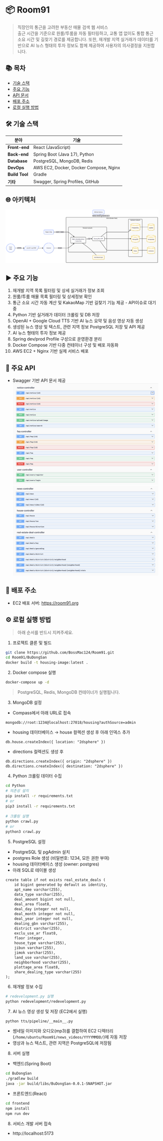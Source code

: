 # 📦 Room91

> 직장인의 통근을 고려한 부동산 매물 검색 웹 서비스  
출근 시간을 기준으로 원룸/투룸을 자동 필터링하고, 교통 앱 없이도 통합 통근 소요 시간 및 길찾기 경로를 제공합니다.
또한, 재개발 지역 실거래가 데이터를 기반으로 AI 뉴스 형태의 투자 정보도 함께 제공하여 사용자의 의사결정을 지원합니다.

## 📚 목차
- [기술 스택](#-기술-스택)
- [주요 기능](#-주요-기능)
- [API 문서](#-주요-api)
- [배포 주소](#-배포-주소)
- [로컬 실행 방법](#-로컬-실행-방법)

## 🛠 기술 스택


| 분야             | 기술                                     |
| -------------- | -------------------------------------- |
| **Front-end**  | React (JavaScript)                     |
| **Back-end**   | Spring Boot (Java 17), Python          |
| **Database**   | PostgreSQL, MongoDB, Redis             |
| **DevOps**     | AWS EC2, Docker, Docker Compose, Nginx |
| **Build Tool** | Gradle                                 |
| **기타**         | Swagger, Spring Profiles, GitHub       |

## 🌐 아키텍처
![room91-arch.png](uploads/room91-arch.png)

## ▶️ 주요 기능
1. 재개발 지역 목록 필터링 및 상세 실거래가 정보 조회
2. 원룸/투룸 매물 목록 필터링 및 상세정보 확인
3. 통근 소요 시간 자동 계산 및 KakaoMap 기반 길찾기 기능 제공 - API이슈로 대기중
4. Python 기반 실거래가 데이터 크롤링 및 DB 저장
5. OpenAI + Google Cloud TTS 기반 AI 뉴스 요약 및 음성 영상 자동 생성 
6. 생성된 뉴스 영상 및 텍스트, 관련 지역 정보 PostgreSQL 저장 및 API 제공 
7. AI 뉴스 형태의 투자 정보 제공 
8. Spring dev/prod Profile 구성으로 운영환경 분리 
9. Docker Compose 기반 다중 컨테이너 구성 및 배포 자동화 
10. AWS EC2 + Nginx 기반 실제 서비스 배포

## 📡 주요 API

- Swagger 기반 API 문서 제공
  ![api-spec-2.png](uploads/api-spec-2.png)
  ![api-spec-1.png](uploads/api-spec-1.png)

## 🚀 배포 주소

- EC2 배포 서버: https://room91.org

## ⚙️ 로컬 실행 방법

> 아래 순서를 반드시 지켜주세요.

1. 프로젝트 클론 및 빌드
```bash
git clone https://github.com/BossMac124/Room91.git
cd Room91/BuDongSan
docker build -t housing-image:latest .
```

2. Docker compose 실행
```bash
docker-compose up -d
```
> PostgreSQL, Redis, MongoDB 컨테이너가 실행됩니다.

3. MongoDB 설정
- Compass에서 아래 URL로 접속
```aiignore
mongodb://root:1234@localhost:27018/housing?authSource=admin
```
- housing 데이터베이스 → house 컬렉션 생성 후 아래 인덱스 추가
```aiignore
db.house.createIndex({ location: "2dsphere" })
```
- directions 컬렉션도 생성 후
```aiignore
db.directions.createIndex({ origin: "2dsphere" })
db.directions.createIndex({ destination: "2dsphere" })
```

4. Python 크롤링 데이터 수집
```bash
cd Python
# 의존성 설치
pip install -r requirements.txt
# or
pip3 install -r requirements.txt

# 크롤링 실행
python crawl.py
# or
python3 crawl.py
```

5. PostgreSQL 설정
- PostgreSQL 및 pgAdmin 설치
- postgres Role 생성 (비밀번호: 1234, 모든 권한 부여)
- housing 데이터베이스 생성 (owner: postgres)
- 아래 SQL로 테이블 생성

```tsql
create table if not exists real_estate_deals (
    id bigint generated by default as identity,
    apt_name varchar(255),
    data_type varchar(255),
    deal_amount bigint not null,
    deal_area float8,
    deal_day integer not null,
    deal_month integer not null,
    deal_year integer not null,
    dealing_gbn varchar(255),
    district varchar(255),
    exclu_use_ar float8,
    floor integer,
    house_type varchar(255),
    jibun varchar(255),
    jimok varchar(255),
    land_use varchar(255),
    neighborhood varchar(255),
    plottage_area float8,
    share_dealing_type varchar(255)
);
```

6. 재개발 정보 수집
```bash
# redevelopment.py 실행
python redevelopment/redevelopment.py
```

7. AI 뉴스 영상 생성 및 저장 (EC2에서 실행)
```bash
python tts/pipeline/__main__.py
```
- 썸네일 이미지와 오디오(mp3)를 결합하여 EC2 디렉터리(`/home/ubuntu/Room91/news_videos/YYYYMMDD/`)에 자동 저장
- 영상과 뉴스 텍스트, 관련 지역은 PostgreSQL에 저장됨

8. 서버 실행
- 백엔드(Spring Boot)
```bash
cd BuDongSan
./gradlew build
java -jar build/libs/BuDongSan-0.0.1-SNAPSHOT.jar
```
- 프론트엔드(React)
```bash
cd frontend
npm install
npm run dev
```

8. 서비스 개발 서버 접속
- http://localhost:5173

[//]: # (1. Git 클론)

[//]: # (    - ```git clone https://github.com/BossMac124/Room91.git```)

[//]: # ()
[//]: # (2. MongoDBCompass, docker Desktop 설치)

[//]: # ()
[//]: # (3. 프로젝트 복제 후 빌드 실행)

[//]: # ()
[//]: # (4. 터미널에서 )

[//]: # ()
[//]: # (   'cd BuDongSan )

[//]: # ()
[//]: # (   docker build -t housing-image:latest .')

[//]: # ()
[//]: # (   생성된 이미지 확인)

[//]: # ()
[//]: # (5. docker-compose.yml 파일 실행 후 docker Desktop에서 budongsan 멀티컨테이너 실행)

[//]: # ()
[//]: # (6. MongoDB 설치 후 27017 -> 27018 포트로 변경)

[//]: # ()
[//]: # (7. MongoDBCompass에서 접속할 때 url을 'mongodb://root:1234@localhost:27018/housing?authSource=admin' 으로 접속합니다.)

[//]: # ()
[//]: # (8. housing 데이터베이스 만들고 house 컬렉션 생성)

[//]: # ()
[//]: # (9. house 컬렉션에서 OpenMongoDB shell에 접속)

[//]: # ()
[//]: # (    'db.house.createIndex&#40; { location: "2dsphere" }&#41;' 명령어를 실행)

[//]: # ()
[//]: # (10. MongoDBCompass에서 directions 컬렉션을 생성후 OpenMongoDB shell에 접속)

[//]: # ()
[//]: # (      'db.directions.createIndex&#40; { origin: "2dsphere" }&#41;)

[//]: # ()
[//]: # (      db.directions.createIndex&#40; { destination: "2dsphere" }&#41;')

[//]: # ()
[//]: # (    명령어 실행)

[//]: # ()
[//]: # (11. Python 폴더 들어가서 터미널로 이동)

[//]: # ()
[//]: # (    'cd C:\Users\wjddu\IdeaProjects\Room91\Python' <- 각자 컴퓨터 디렉토리에 맞는 폴더 위치 수정)

[//]: # (   )
[//]: # (     Window : 'pip install -r requirements.txt ' 명령어 실행)

[//]: # ()
[//]: # (     Mac : 'pip3 install -r requirements.txt ' 명령어 실행)

[//]: # ()
[//]: # (13. Window : 'python crawl.py' 을)

[//]: # ()
[//]: # (    Mac : 'python3 crawl.py' 을 실행)

[//]: # (=======)

[//]: # (      'db.directions.createIndex&#40; { origin: "2dsphere" }&#41;)

[//]: # (      )
[//]: # (      db.directions.createIndex&#40; { destination: "2dsphere" }&#41;' )

[//]: # (      명령어 실행하여 인덱스 생성)

[//]: # ()
[//]: # (14. PostgreSQL 설치)

[//]: # ()
[//]: # (    Window : https://www.enterprisedb.com/downloads/postgres-postgresql-downloads 접속 후 15.12 버전 설치)

[//]: # ()
[//]: # (    Mac : 'brew install postgresql@15' -> 'brew link postgresql@15 --force')

[//]: # ()
[//]: # (    초기 비밀번호는 알아서 설정)

[//]: # ()
[//]: # (15. pgAdmin4 설치)

[//]: # ()
[//]: # (    Window : https://www.postgresql.org/ftp/pgadmin/pgadmin4/v9.2/windows -> Files에 pgadmin4-9.2-x64.exe 설치)

[//]: # ()
[//]: # (    Mac : 'brew install --cask pgadmin4' 설치 후 응용프로그램에서 확인)

[//]: # ()
[//]: # (16. pgAdmin4 접속 -> 초기 비밀번호 입력 -> 초기 서버로 연결됨)

[//]: # ()
[//]: # (17. Role 생성)

[//]: # ()
[//]: # (    Servers -> PostgreSQL 15 -> Login/Group Roles 우클릭 -> Create -> Login/Group Role 클릭)

[//]: # ()
[//]: # (    General 항목 / name : postgres)

[//]: # (    Definition 항목 / Password : 1234)

[//]: # (    Privileges 항목 / 전부 활성화 후 save)

[//]: # ()
[//]: # (18. Database 생성)

[//]: # (   )
[//]: # (    Servers -> PostgreSQL 15 -> Databases 우클릭 -> Create -> Database... 클릭)

[//]: # ()
[//]: # (    General 항목 / Database : housing, Owner : postgres)

[//]: # (    입력 후 save)

[//]: # ()
[//]: # (19. 인텔리제이 내부에 postgreSQL 연결)

[//]: # ()
[//]: # (    DB 우클릭 후 new -> Query Console 클릭)

[//]: # (    )
[//]: # (20. create table if not exists real_estate_deals &#40;)

[//]: # (    id bigint generated by default as identity,)

[//]: # (    apt_name varchar&#40;255&#41;,)

[//]: # (    data_type varchar&#40;255&#41;,)

[//]: # (    deal_amount bigint not null,)

[//]: # (    deal_area float8,)

[//]: # (    deal_day integer not null,)

[//]: # (    deal_month integer not null,)

[//]: # (    deal_year integer not null,)

[//]: # (    dealing_gbn varchar&#40;255&#41;,)

[//]: # (    district varchar&#40;255&#41;,)

[//]: # (    exclu_use_ar float8,)

[//]: # (    floor integer,)

[//]: # (    house_type varchar&#40;255&#41;,)

[//]: # (    jibun varchar&#40;255&#41;,)

[//]: # (    jimok varchar&#40;255&#41;,)

[//]: # (    land_use varchar&#40;255&#41;,)

[//]: # (    neighborhood varchar&#40;255&#41;,)

[//]: # (    plottage_area float8,)

[//]: # (    share_dealing_type varchar&#40;255&#41;)

[//]: # (    &#41;;)

[//]: # ()
[//]: # (    쿼리문 실행 -> 테이블, 컬럼 생성)

[//]: # ()
[//]: # (20. Python/redevelopment 경로에 있는 redevelopment.py 실행)

[//]: # ()
[//]: # (21. BuDongSanApplication 실행, cd ./frontend/ 에서 npm run dev 실행)

[//]: # ()
[//]: # (22. http://localhost:5173 접속)